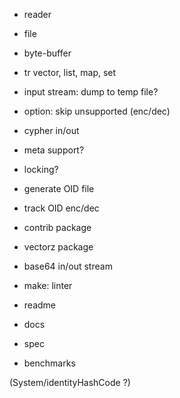 
- reader
- file
- byte-buffer
- tr vector, list, map, set

- input stream: dump to temp file?

- option: skip unsupported (enc/dec)

- cypher in/out

- meta support?

- locking?

- generate OID file
- track OID enc/dec

- contrib package
- vectorz package
- base64 in/out stream

- make: linter

- readme
- docs
- spec
- benchmarks

(System/identityHashCode ?)
